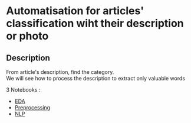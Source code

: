 # Automatisation for  articles' classification wiht their description or photo

## Description

From article's description, find the category.  
We will see how to process the description to extract only valuable words


3 Notebooks : 
- [EDA](https://github.com/Mikael-DataAnalyst/Classification-NLP-ComputerVision/blob/master/notebook_eda.ipynb)  
- [Preprocessing](https://github.com/Mikael-DataAnalyst/Classification-NLP-ComputerVision/blob/master/preprocessing_nlp.ipynb) 
- [NLP](https://github.com/Mikael-DataAnalyst/Classification-NLP-ComputerVision/blob/master/notebook_nlp.ipynb)